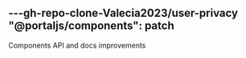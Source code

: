 ---gh-repo-clone-Valecia2023/user-privacy
"@portaljs/components": patch
---

Components API and docs improvements

